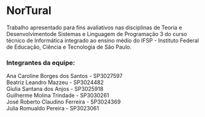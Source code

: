 # NorTural
Trabalho apresentado para fins avaliativos nas disciplinas de Teoria e Desenvolvimentode Sistemas e Linguagem de Programação 3 do curso técnico de Informática integrado ao ensino médio do IFSP - Instituto Federal de Educação, Ciência e Tecnologia de São Paulo.


### Integrantes da equipe:

Ana Caroline Borges dos Santos - SP3027597<br>
Beatriz Leandro Mazzeu - SP3024482<br>
Giulia Santana dos Anjos - SP3025918<br>
Guilherme Molina Trindade - SP3030261<br>
José Roberto Claudino Ferreira - SP3024369<br>
Julia Romualdo Pereira - SP3023061<br>
